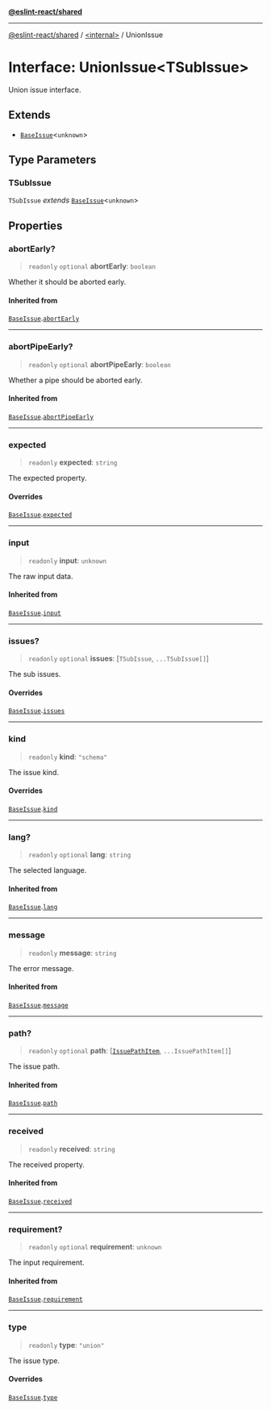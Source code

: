 [**@eslint-react/shared**](../../README.md)

***

[@eslint-react/shared](../../README.md) / [\<internal\>](../README.md) / UnionIssue

# Interface: UnionIssue\<TSubIssue\>

Union issue interface.

## Extends

- [`BaseIssue`](BaseIssue.md)\<`unknown`\>

## Type Parameters

### TSubIssue

`TSubIssue` *extends* [`BaseIssue`](BaseIssue.md)\<`unknown`\>

## Properties

### abortEarly?

> `readonly` `optional` **abortEarly**: `boolean`

Whether it should be aborted early.

#### Inherited from

[`BaseIssue`](BaseIssue.md).[`abortEarly`](BaseIssue.md#abortearly)

***

### abortPipeEarly?

> `readonly` `optional` **abortPipeEarly**: `boolean`

Whether a pipe should be aborted early.

#### Inherited from

[`BaseIssue`](BaseIssue.md).[`abortPipeEarly`](BaseIssue.md#abortpipeearly)

***

### expected

> `readonly` **expected**: `string`

The expected property.

#### Overrides

[`BaseIssue`](BaseIssue.md).[`expected`](BaseIssue.md#expected)

***

### input

> `readonly` **input**: `unknown`

The raw input data.

#### Inherited from

[`BaseIssue`](BaseIssue.md).[`input`](BaseIssue.md#input)

***

### issues?

> `readonly` `optional` **issues**: \[`TSubIssue`, `...TSubIssue[]`\]

The sub issues.

#### Overrides

[`BaseIssue`](BaseIssue.md).[`issues`](BaseIssue.md#issues)

***

### kind

> `readonly` **kind**: `"schema"`

The issue kind.

#### Overrides

[`BaseIssue`](BaseIssue.md).[`kind`](BaseIssue.md#kind)

***

### lang?

> `readonly` `optional` **lang**: `string`

The selected language.

#### Inherited from

[`BaseIssue`](BaseIssue.md).[`lang`](BaseIssue.md#lang)

***

### message

> `readonly` **message**: `string`

The error message.

#### Inherited from

[`BaseIssue`](BaseIssue.md).[`message`](BaseIssue.md#message)

***

### path?

> `readonly` `optional` **path**: \[[`IssuePathItem`](../type-aliases/IssuePathItem.md), `...IssuePathItem[]`\]

The issue path.

#### Inherited from

[`BaseIssue`](BaseIssue.md).[`path`](BaseIssue.md#path)

***

### received

> `readonly` **received**: `string`

The received property.

#### Inherited from

[`BaseIssue`](BaseIssue.md).[`received`](BaseIssue.md#received)

***

### requirement?

> `readonly` `optional` **requirement**: `unknown`

The input requirement.

#### Inherited from

[`BaseIssue`](BaseIssue.md).[`requirement`](BaseIssue.md#requirement)

***

### type

> `readonly` **type**: `"union"`

The issue type.

#### Overrides

[`BaseIssue`](BaseIssue.md).[`type`](BaseIssue.md#type)
